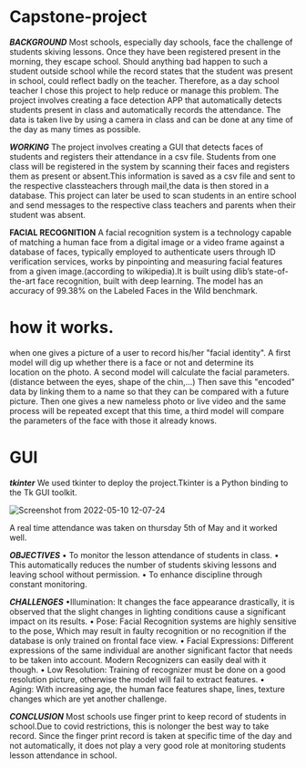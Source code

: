 # Capstone-project
***BACKGROUND***
Most schools, especially day schools, face the challenge of students skiving lessons. Once they have been registered present in the morning, they escape school. Should anything bad happen to such a student outside school while the record states that the student was present in school, could reflect badly on the teacher. Therefore, as a day school teacher I chose this project to help reduce or manage this problem. The project involves creating a face detection APP that automatically detects students present in class and automatically records the attendance. The data is taken live by using a camera in class and can be done at any time of the day as many times as possible. 

***WORKING***
The project involves creating a GUI that detects faces of students and registers their attendance in a csv file. Students from one class will be registered in the system by scanning their faces and registers them as present or absent.This information is saved as a csv file and sent to the respective classteachers through mail,the data is then stored in a database. 
This project can later be used to scan students in an entire school and send messages to the respective class teachers and parents when their student was absent.

****FACIAL RECOGNITION****
A facial recognition system is a technology capable of matching a human face from a digital image or a video frame against a database of faces, typically employed to authenticate users through ID verification services, works by pinpointing and measuring facial features from a given image.(according to wikipedia).It is built using dlib’s state-of-the-art face recognition, built with deep learning. The model has an accuracy of 99.38% on the
Labeled Faces in the Wild benchmark.
# how it works.
when one gives a picture of a user to record his/her "facial identity".
A first model will dig up whether there is a face or not and determine its location on the photo.
A second model will calculate the facial parameters. (distance between the eyes, shape of the chin,…)
Then save this "encoded" data by linking them to a name so that they can be compared with a future picture.
Then one gives a new nameless photo or live video and the same process will be repeated except that this time, a third model will compare the parameters of the face with those it already knows.

# GUI
***tkinter***
We used tkinter to deploy the project.Tkinter is a Python binding to the Tk GUI toolkit.

![Screenshot from 2022-05-10 12-07-24](https://user-images.githubusercontent.com/97385199/167604896-e78329da-bbce-4f9a-bade-39dde2f5a9d0.png)

A real time attendance was taken on thursday 5th of May and it worked well.

***OBJECTIVES***
    • To monitor the lesson attendance of students in class.
    • This automatically reduces the number of students skiving lessons and leaving school without permission. 
    • To enhance discipline through constant monitoring. 

***CHALLENGES***
    •Illumination: It changes the face appearance drastically, it is observed that the slight changes in lighting conditions cause a significant impact on its results.
    • Pose: Facial Recognition systems are highly sensitive to the pose, Which may result in faulty recognition or no recognition if the database is only trained on frontal face view.
    • Facial Expressions: Different expressions of the same individual are another significant factor that needs to be taken into account. Modern Recognizers can easily deal with it though.
    • Low Resolution: Training of recognizer must be done on a good resolution picture, otherwise the model will fail to extract features.
    • Aging: With increasing age, the human face features shape, lines, texture changes which are yet another challenge. 
    
 ***CONCLUSION***
Most schools use finger print to keep record of students in school.Due to covid restrictions, this is nolonger the best way to take record. Since the finger print record is taken at specific time of the day and not automatically, it does not play a very good role at monitoring students lesson attendance in school.

 
 
 

